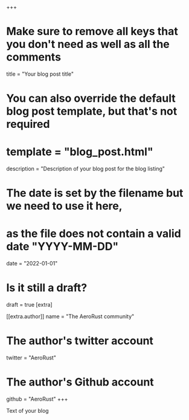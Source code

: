 +++
# Make sure to remove all keys that you don't need as well as all the comments
title = "Your blog post title"
# You can also override the default blog post template, but that's not required
# template = "blog_post.html"
description = "Description of your blog post for the blog listing"
# The date is set by the filename but we need to use it here,
# as the file does not contain a valid date "YYYY-MM-DD"
date = "2022-01-01"
# Is it still a draft?
draft = true
[extra]

[[extra.author]]
name = "The AeroRust community"
# The author's twitter account
twitter = "AeroRust"
# The author's Github account
github = "AeroRust"
+++

Text of your blog